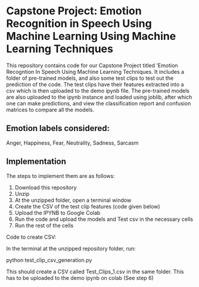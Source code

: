 # Capstone Project: Emotion Recognition in Speech Using Machine Learning Using Machine Learning Techniques

This repository contains code for our Capstone Project titled 'Emotion Recogntion In Speech Using Machine Learning Techniques. It includes a folder of pre-trained models, and also some test clips to test out the prediction of the code. The test clips have their features extracted into a csv which is then uploaded to the demo ipynb file. The pre-trained models are also uploaded to the ipynb instance and loaded using joblib, after which one can make predictions, and view the classification report and confusion matrices to compare all the models. 

## Emotion labels considered: 
Anger, Happiness, Fear, Neutrality, Sadness, Sarcasm

## Implementation

The steps to implement them are as follows:

1. Download this repository
2. Unzip 
3. At the unzipped folder, open a terminal window
4. Create the CSV of the test clip features (code given below)
5. Upload the IPYNB to Google Colab
6. Run the code and upload the models and Test csv in the necessary cells
7. Run the rest of the cells

Code to create CSV:

In the terminal at the unzipped repository folder, run:

python test_clip_csv_generation.py


This should create a CSV called Test_Clips_1.csv in the same folder. This has to be uploaded to the demo ipynb on colab (See step 6)

